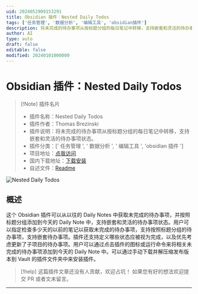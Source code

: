```yaml
---
uid: 2024052909153291
title: Obsidian 插件：Nested Daily Todos
tags: ['任务管理', '数据分析', '编辑工具', 'obsidian插件']
description: 将未完成的待办事项从按标题分组的每日笔记中转移，支持嵌套和灵活的待办事项状态。
author: AI
type: auto
draft: false
editable: false
modified: 20240101000000
---
```


# Obsidian 插件：Nested Daily Todos

> [!Note] 插件名片
> - 插件名称：Nested Daily Todos
> - 插件作者：Thomas Brezinski
> - 插件说明：将未完成的待办事项从按标题分组的每日笔记中转移，支持嵌套和灵活的待办事项状态。
> - 插件分类：[' 任务管理 ', ' 数据分析 ', ' 编辑工具 ', 'obsidian 插件 ']
> - 项目地址：[点我访问](https://github.com/thomasbrezinski/obsidian-nested-daily-todos)
> - 国内下载地址：[下载安装](https://pkmer.cn/products/plugin/pluginMarket/?nested-daily-todos)
> - 自述文件：[Readme](https://ghproxy.net/https://raw.githubusercontent.com/thomasbrezinski/obsidian-nested-daily-todos/master/README.md)

![Nested Daily Todos](https://cdn.pkmer.cn/covers/nested-daily-todos.gif!pkmer)

## 概述

这个 Obsidian 插件可以从以往的 Daily Notes 中获取未完成的待办事项，并按照标题分组添加到今天的 Daily Note 中，支持嵌套和灵活的待办事项状态。用户可以指定检查多少天的以前的笔记以获取未完成的待办事项，支持按照标题分组的待办事项，支持嵌套待办事项。插件还支持定义哪些状态应被视为完成，以及优先考虑更新了子项目的待办事项。用户可以通过点击插件的图标或运行命令来将相关未完成的待办事项添加到今天的 Daily Note 中。可以通过手动下载并解压缩发布版本到 Vault 的插件文件夹中来安装插件。

> [!help]
> 这篇插件文章还没有人贡献，欢迎占坑！
> 如果您有好的想法欢迎提交 PR 或者文末留言。

---



